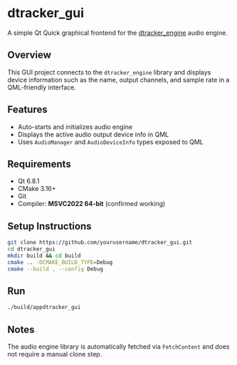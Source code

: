 # dtracker_gui

A simple Qt Quick graphical frontend for the [dtracker_engine](https://github.com/daftpy/dtracker_engine) audio engine.

## Overview

This GUI project connects to the `dtracker_engine` library and displays device information such as the name, output channels, and sample rate in a QML-friendly interface.

## Features

- Auto-starts and initializes audio engine
- Displays the active audio output device info in QML
- Uses `AudioManager` and `AudioDeviceInfo` types exposed to QML

## Requirements

- Qt 6.8.1
- CMake 3.16+
- Git
- Compiler: **MSVC2022 64-bit** (confirmed working)

## Setup Instructions

```bash
git clone https://github.com/yourusername/dtracker_gui.git
cd dtracker_gui
mkdir build && cd build
cmake .. -DCMAKE_BUILD_TYPE=Debug
cmake --build . --config Debug
```

## Run

```bash
./build/appdtracker_gui
```

## Notes

The audio engine library is automatically fetched via `FetchContent` and does not require a manual clone step.

